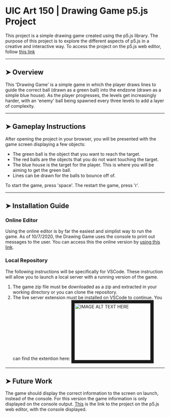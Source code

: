 # UIC Art 150 | Drawing Game p5.js Project
This project is a simple drawing game created using the p5.js library. The purpose of this project is to explore the different aspects of p5.js in a creative and interactive way.
To access the project on the p5.js web editor, follow [this link](https://editor.p5js.org/dariusalasu/sketches/sSWfJSRrg)
___
## ➤ Overview
This 'Drawing Game' is a simple game in which the player draws lines to guide the correct ball (drawn as a green ball) into the endzone (drawn as a simple blue house). As the player progresses, the levels get increasingly harder, with an 'enemy' ball being spawned every three levels to add a layer of complexity.
___
## ➤ Gameplay Instructions
After opening the project in your browser, you will be presented with the game screen displaying a few objects:
- The green ball is the object that you want to reach the target.
- The red balls are the objects that you do not want touching the target.
- The blue house is the target for the player. This is where you will be aiming to get the green ball.
- Lines can be drawn for the balls to bounce off of.

To start the game, press 'space'.
The restart the game, press 'r'.
___
## ➤ Installation Guide
### Online Editor
Using the online editor is by far the easiest and simplist way to run the game. As of 10/7/2020, the Drawing Game uses the console to print out messages to the user. You can access this the online version by [using this link](https://editor.p5js.org/dariusalasu/sketches/sSWfJSRrg).
### Local Repository
The following instructions will be specifically for VSCode. These instruction will allow you to launch a local server with a running version of the game.
1. The game zip file must be downloaded as a zip and extracted in your working directory or you can clone the repository.
2. The live server extension must be installed on VSCode to continue. You can find the extention here:
<a href="https://github.com/ritwickdey/vscode-live-server" target="_blank"><img src="https://github.com/ritwickdey/vscode-live-server/blob/master/images/icon.png" alt="IMAGE ALT TEXT HERE" width="240" height="180" border="10" /></a>
___
## ➤ Future Work
The game should display the correct information to the screen on launch, instead of the console. For this version the game information is only displayed on the console output. [This](https://editor.p5js.org/dariusalasu/sketches/sSWfJSRrg) is the link to the project on the p5.js web editor, with the console displayed.
